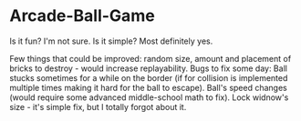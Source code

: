# Arcade-Ball-Game
Is it fun? I'm not sure. Is it simple? Most definitely yes.

Few things that could be improved: random size, amount and placement of bricks to destroy - would increase replayability.
Bugs to fix some day: Ball stucks sometimes for a while on the border (if for collision is implemented multiple times making it hard for the ball to escape). Ball's speed changes (would require some advanced middle-school math to fix). Lock widnow's size - it's simple fix, but I totally forgot about it. 
